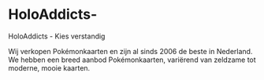 # HoloAddicts-
HoloAddicts  - Kies verstandig 

Wij verkopen Pokémonkaarten en zijn al sinds 2006 de beste in Nederland. We hebben een breed aanbod Pokémonkaarten, variërend van zeldzame tot moderne, mooie kaarten.
